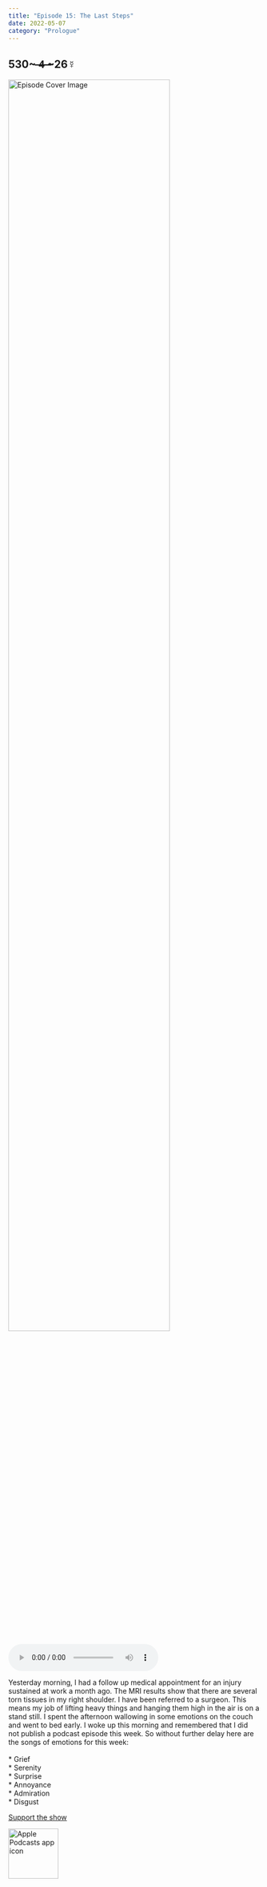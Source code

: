 ```yaml
---
title: "Episode 15: The Last Steps"
date: 2022-05-07
category: "Prologue"
---
```

## 530~ ̶4̶ ̶~26☿
<img src="https://artwork.captivate.fm/53f4e3f7-2398-41a9-8a51-ee8722daf6cd/60854458c4d1acdf4e1c2f79c4137142.jpg" alt="Episode Cover Image" width=80%/>
<audio controls>
  <source src="https://podcasts.captivate.fm/media/b83da175-6dc0-4fc3-9bdd-49e7d9a3b7ad/10575595-episode-15-the-last-steps.mp3" type="audio/mpeg">
  Your browser does not support the audio element.
</audio>

<p>Yesterday morning, I had a follow up medical appointment for an injury sustained at work a month ago. The MRI results show that there are several torn tissues in my right shoulder. I have been referred to a surgeon. This means my job of lifting heavy things and hanging them high in the air is on a stand still. I spent the afternoon wallowing in some emotions on the couch and went to bed early. I woke up this morning and remembered that I did not publish a podcast episode this week. So without further delay here are the songs of emotions for this week:<br/><br/>* Grief<br/>* Serenity<br/>* Surprise<br/>* Annoyance<br/>* Admiration<br/>* Disgust</p><a rel="payment" href="https://www.paypal.com/donate/?hosted_button_id=WX3GRUK5BHJLS">Support the show</a>

<a href="https://podcasts.apple.com/us/podcast/living-room-music/id1608791560?tscg=30200&itsct=podcast_box_appicon&ls=1&mttnsubad=1608791560" style="display: inline-block;"><img src="https://toolbox.marketingtools.apple.com/api/v2/badges/app-icon-podcasts/standard/en-us" alt="Apple Podcasts app icon" style="width: 100px; height: 100px; vertical-align: middle; object-fit: contain;" /></a>
    